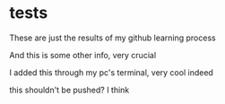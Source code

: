 # tests
These are just the results of my github learning process

And this is some other info, very crucial 

I added this through my pc's terminal, very cool indeed 

this shouldn't be pushed? I think

